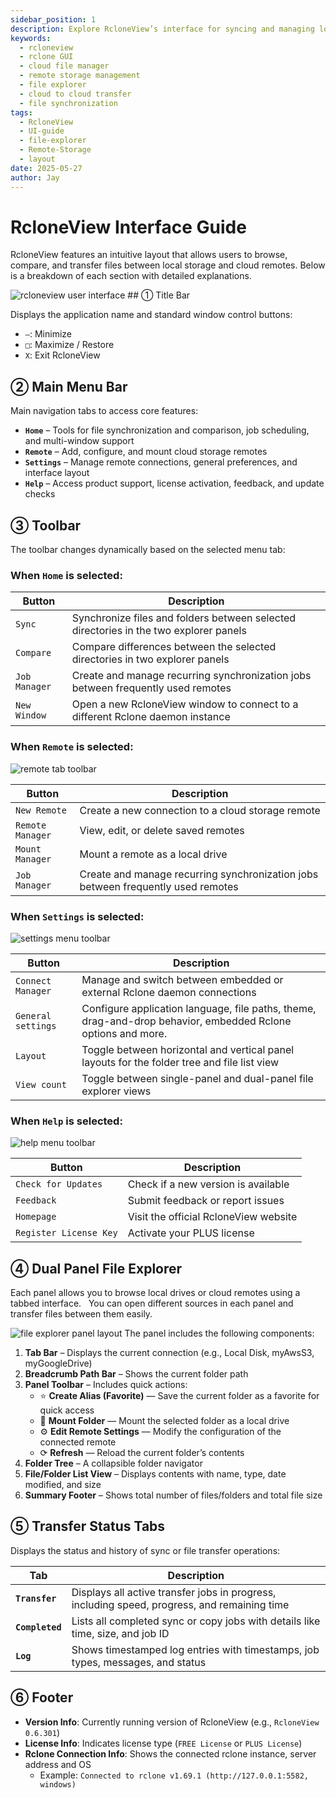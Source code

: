 ```yaml
---
sidebar_position: 1
description: Explore RcloneView’s interface for syncing and managing local and cloud files.
keywords:
  - rcloneview
  - rclone GUI
  - cloud file manager
  - remote storage management
  - file explorer
  - cloud to cloud transfer
  - file synchronization
tags:
  - RcloneView
  - UI-guide
  - file-explorer
  - Remote-Storage
  - layout
date: 2025-05-27
author: Jay
---
```


# RcloneView Interface Guide

RcloneView features an intuitive layout that allows users to browse, compare, and transfer files between local storage and cloud remotes. Below is a breakdown of each section with detailed explanations.

<img src="/support/images/en/howto/rcloneview-basic/rcloneview-user-interface.png" alt="rcloneview user interface" class="img-large img-center" />
## ① Title Bar

Displays the application name and standard window control buttons:

- `—`: Minimize
- `□`: Maximize / Restore
- `X`: Exit RcloneView

## ② Main Menu Bar

Main navigation tabs to access core features:

- **`Home`** – Tools for file synchronization and comparison, job scheduling, and multi-window support  
- **`Remote`** – Add, configure, and mount cloud storage remotes  
- **`Settings`** – Manage remote connections, general preferences, and interface layout  
- **`Help`** – Access product support, license activation, feedback, and update checks  

## ③ Toolbar

The toolbar changes dynamically based on the selected menu tab:

  ### When `Home` is selected:

| Button        | Description                                                                           |
| ------------- | ------------------------------------------------------------------------------------- |
| `Sync`        | Synchronize files and folders between selected directories in the two explorer panels |
| `Compare`     | Compare differences between the selected directories in two explorer panels           |
| `Job Manager` | Create and manage recurring synchronization jobs between frequently used remotes      |
| `New Window`  | Open a new RcloneView window to connect to a different Rclone daemon instance         |
 
### When `Remote` is selected:

<img src="/support/images/en/howto/rcloneview-basic/remote-tab-toolbar.png" alt="remote tab toolbar" class="img-medium img-center" />

| Button           | Description                                                                      |
| ---------------- | -------------------------------------------------------------------------------- |
| `New Remote`     | Create a new connection to a cloud storage remote                                |
| `Remote Manager` | View, edit, or delete saved remotes                                              |
| `Mount Manager`  | Mount a remote as a local drive                                                  |
| `Job Manager`    | Create and manage recurring synchronization jobs between frequently used remotes |
  
### When `Settings` is selected:
<img src="/support/images/en/howto/rcloneview-basic/settings-menu-toolbar.png" alt="settings menu toolbar" class="img-medium img-center" />

| Button             | Description                                                                                                  |
| ------------------ | ------------------------------------------------------------------------------------------------------------ |
| `Connect Manager`  | Manage and switch between embedded or external Rclone daemon connections                                     |
| `General settings` | Configure application language, file paths, theme, drag-and-drop behavior, embedded Rclone options and more. |
| `Layout`           | Toggle between horizontal and vertical panel layouts for the folder tree and file list view                  |
| `View count`       | Toggle between single-panel and dual-panel file explorer views                                               |

### When `Help` is selected:
<img src="/support/images/en/howto/rcloneview-basic/help-menu-toolbar.png" alt="help menu toolbar" class="img-medium img-center" />

| Button                 | Description                           |
| ---------------------- | ------------------------------------- |
| `Check for Updates`    | Check if a new version is available   |
| `Feedback`             | Submit feedback or report issues      |
| `Homepage`             | Visit the official RcloneView website |
| `Register License Key` | Activate your PLUS license            |

## ④ Dual Panel File Explorer

Each panel allows you to browse local drives or cloud remotes using a tabbed interface.  
You can open different sources in each panel and transfer files between them easily.

  <img src="/support/images/en/howto/rcloneview-basic/file-explorer-pannel-layout.png" alt="file explorer panel layout" class="img-medium img-center" />
The panel includes the following components:

1. **Tab Bar** – Displays the current connection (e.g., Local Disk, myAwsS3, myGoogleDrive)  
2. **Breadcrumb Path Bar** – Shows the current folder path  
3. **Panel Toolbar** – Includes quick actions:  
	- ⭐ **Create Alias (Favorite)** — Save the current folder as a favorite for quick access  
	- 🔗 **Mount Folder** — Mount the selected folder as a local drive  
	- ⚙️ **Edit Remote Settings** — Modify the configuration of the connected remote  
	- ⟳ **Refresh** — Reload the current folder’s contents
4. **Folder Tree** – A collapsible folder navigator  
5. **File/Folder List View** – Displays contents with name, type, date modified, and size  
6. **Summary Footer** – Shows total number of files/folders and total file size

## ⑤ Transfer Status Tabs

Displays the status and history of sync or file transfer operations:

| Tab             | Description                                                                                  |
| --------------- | -------------------------------------------------------------------------------------------- |
| **`Transfer`**  | Displays all active transfer jobs in progress, including speed, progress, and remaining time |
| **`Completed`** | Lists all completed sync or copy jobs with details like time, size, and job ID               |
| **`Log`**       | Shows timestamped log entries with timestamps, job types, messages, and status               |
## ⑥ Footer

- **Version Info**: Currently running version of RcloneView (e.g., `RcloneView 0.6.301`)
- **License Info**: Indicates license type (`FREE License` or `PLUS License`)
- **Rclone Connection Info**: Shows the connected rclone instance, server address and OS
  - Example: `Connected to rclone v1.69.1 (http://127.0.0.1:5582, windows)`
